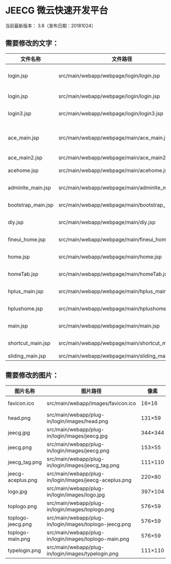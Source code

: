 JEECG 微云快速开发平台
===============

当前最新版本： 3.8（发布日期：20181024）

需要修改的文字：
-----------------------------------
| 文件名称 | 文件路径 | 行号 | 内容 |
| - | - | - | - |
| login.jsp | src/main/webapp/webpage/login/login.jsp | 52 | JEECG 演示系统 |
| login.jsp | src/main/webapp/webpage/login/login.jsp | 120 | 详见源文件 |
| login3.jsp | src/main/webapp/webpage/login/login3.jsp | 121,132 | 详见源文件 |
| ace_main.jsp | src/main/webapp/webpage/main/ace_main.jsp | 69 | JEECG 微云快速开发平台 |
| ace_main2.jsp | src/main/webapp/webpage/main/ace_main2.jsp | 501 | <span class="blue bolder">JEECG</span> |
| acehome.jsp | src/main/webapp/webpage/main/acehome.jsp | 全部 | 详见源文件 |
| adminlte_main.jsp | src/main/webapp/webpage/main/adminlte_main.jsp | 11~12,328~330 | 详见源文件 |
| bootstrap_main.jsp | src/main/webapp/webpage/main/bootstrap_main.jsp | 85~86 | 详见源文件 |
| diy.jsp | src/main/webapp/webpage/main/diy.jsp | 415~416 | 详见源文件 |
| fineui_home.jsp | src/main/webapp/webpage/main/fineui_home.jsp | 全部 | 详见源文件 |
| home.jsp | src/main/webapp/webpage/main/home.jsp | 全部 | 详见源文件 |
| homeTab.jsp | src/main/webapp/webpage/main/homeTab.jsp | 全部 | 详见源文件 |
| hplus_main.jsp | src/main/webapp/webpage/main/hplus_main.jsp | 12~13,42,59 | 详见源文件 |
| hplushome.jsp | src/main/webapp/webpage/main/hplushome.jsp | 全部 | 详见源文件 |
| main.jsp | src/main/webapp/webpage/main/main.jsp | 249~251 | 详见源文件 |
| shortcut_main.jsp | src/main/webapp/webpage/main/shortcut_main.jsp | 179,308~310 | 详见源文件 |
| sliding_main.jsp | src/main/webapp/webpage/main/sliding_main.jsp | 6 | <title>JEECG 微云快速开发平台</title> |

需要修改的图片：
-----------------------------------
| 图片名称 | 图片路径 | 像素 | 图片 |
| - | - | - | - |
| favicon.ico | src/main/webapp/images/favicon.ico | 16×16 | ![JEECG](https://github.com/capricornstone/jeecg-3.8/blob/master/src/main/webapp/images/favicon.ico "Jeecg快速开发平台") | 
| head.png | src/main/webapp/plug-in/login/images/head.png | 131×59 | ![JEECG](https://github.com/capricornstone/jeecg-3.8/blob/master/src/main/webapp/plug-in/login/images/head.png "Jeecg快速开发平台") |
| jeecg.jpg | src/main/webapp/plug-in/login/images/jeecg.jpg | 344×344 | ![JEECG](https://github.com/capricornstone/jeecg-3.8/blob/master/src/main/webapp/plug-in/login/images/jeecg.jpg "Jeecg快速开发平台") |
| jeecg.png | src/main/webapp/plug-in/login/images/jeecg.png | 153×55 | ![JEECG](https://github.com/capricornstone/jeecg-3.8/blob/master/src/main/webapp/plug-in/login/images/jeecg.png "Jeecg快速开发平台") |
| jeecg_tag.png | src/main/webapp/plug-in/login/images/jeecg_tag.png | 111×110 | ![JEECG](https://github.com/capricornstone/jeecg-3.8/blob/master/src/main/webapp/plug-in/login/images/jeecg_tag.png "Jeecg快速开发平台") |
| jeecg-aceplus.png | src/main/webapp/plug-in/login/images/jeecg-aceplus.png | 220×80 | ![JEECG](https://github.com/capricornstone/jeecg-3.8/blob/master/src/main/webapp/plug-in/login/images/jeecg-aceplus.png "Jeecg快速开发平台") |
| logo.jpg | src/main/webapp/plug-in/login/images/logo.jpg | 397×104 | ![JEECG](https://github.com/capricornstone/jeecg-3.8/blob/master/src/main/webapp/plug-in/login/images/logo.jpg "Jeecg快速开发平台") |
| toplogo.png | src/main/webapp/plug-in/login/images/toplogo.png | 576×59 | ![JEECG](https://github.com/capricornstone/jeecg-3.8/blob/master/src/main/webapp/plug-in/login/images/toplogo.png "Jeecg快速开发平台") |
| toplogo-jeecg.png | src/main/webapp/plug-in/login/images/toplogo-jeecg.png | 576×59 | ![JEECG](https://github.com/capricornstone/jeecg-3.8/blob/master/src/main/webapp/plug-in/login/images/toplogo-jeecg.png "Jeecg快速开发平台") |
| toplogo-main.png | src/main/webapp/plug-in/login/images/toplogo-main.png | 576×59 | ![JEECG](https://github.com/capricornstone/jeecg-3.8/blob/master/src/main/webapp/plug-in/login/images/toplogo-main.png "Jeecg快速开发平台") |
| typelogin.png | src/main/webapp/plug-in/login/images/typelogin.png | 111×110 | ![JEECG](https://github.com/capricornstone/jeecg-3.8/blob/master/src/main/webapp/plug-in/login/images/typelogin.png "Jeecg快速开发平台") |
